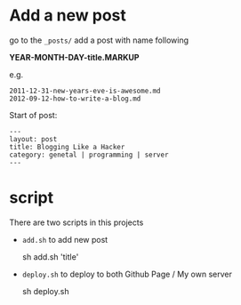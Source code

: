 # Add a new post

go to the `_posts/` add a post with name following

**YEAR-MONTH-DAY-title.MARKUP**

e.g.

    2011-12-31-new-years-eve-is-awesome.md
    2012-09-12-how-to-write-a-blog.md

Start of post:

    ---
    layout: post
    title: Blogging Like a Hacker
    category: genetal | programming | server
    ---

# script

There are two scripts in this projects

- `add.sh` to add new post

    sh add.sh 'title'

- `deploy.sh` to deploy to both Github Page / My own server

    sh deploy.sh
